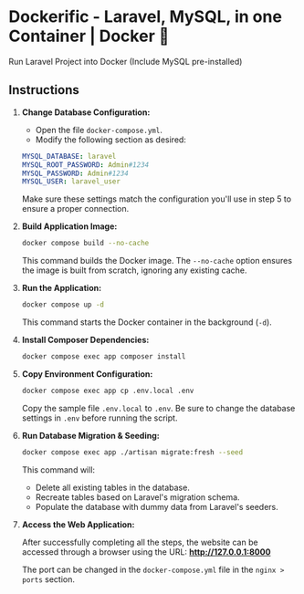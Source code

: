 # Dockerific - Laravel, MySQL, in one Container | Docker 🐋
Run Laravel Project into Docker (Include MySQL pre-installed)

## Instructions

1. **Change Database Configuration:**
   - Open the file `docker-compose.yml`.
   - Modify the following section as desired:
   ```yaml
   MYSQL_DATABASE: laravel
   MYSQL_ROOT_PASSWORD: Admin#1234
   MYSQL_PASSWORD: Admin#1234
   MYSQL_USER: laravel_user
   ```
   Make sure these settings match the configuration you'll use in step 5 to ensure a proper connection.

2. **Build Application Image:**
   ```bash
   docker compose build --no-cache
   ```
   This command builds the Docker image. The `--no-cache` option ensures the image is built from scratch, ignoring any existing cache.

3. **Run the Application:**
   ```bash
   docker compose up -d
   ```
   This command starts the Docker container in the background (`-d`).

4. **Install Composer Dependencies:**
   ```bash
   docker compose exec app composer install
   ```

5. **Copy Environment Configuration:**
   ```bash
   docker compose exec app cp .env.local .env
   ```
   Copy the sample file `.env.local` to `.env`. Be sure to change the database settings in `.env` before running the script.

6. **Run Database Migration & Seeding:**
   ```bash
   docker compose exec app ./artisan migrate:fresh --seed
   ```
   This command will:
    * Delete all existing tables in the database.
    * Recreate tables based on Laravel's migration schema.
    * Populate the database with dummy data from Laravel's seeders.

7. **Access the Web Application:**

   After successfully completing all the steps, the website can be accessed through a browser using the URL:
    **http://127.0.0.1:8000**

   The port can be changed in the `docker-compose.yml` file in the `nginx > ports` section.
